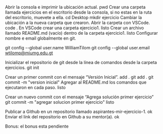 Abrir la consola e imprimir la ubicación actual.
pwd
Crear una carpeta llamada ejercicios en el escritorio desde la consola, si no estas en la ruta del escritorio, muevete a ella.
cd Desktop
mkdir ejercicio
Cambiar la ubicación a la nueva carpeta que crearon.
Abrir la carpeta con VSCode.
code .
En VSCode crear una carpeta ejercicio1.
listo
Crear un archivo llamado README.md (vacío) dentro de la carpeta ejercicio1. listo
Configurar nombre e email globalmente en git.

git config --global user.name WilliamTilom
git config --global user.email wtilomp@miumg.edu.gt

Inicializar el repositorio de git desde la línea de comandos desde la carpeta ejercicios.
git init

Crear un primer commit con el mensaje “Versión Inicial”.
add .
git add .
git commit -m "version inicial"
Agregar al README.md los comandos que ejecutaron en cada paso.
listo

Crear un nuevo commit con el mensaje “Agrega solución primer ejercicio”
git commit -m "agregar solucion primer ejercicio"
listo

Publicar a Github en un repositorio llamado aspirantes-mir-ejercicio-1.
ok
Enviar el link del repositorio en Github a su mentor(a).
ok

Bonus: el bonus esta pendiente